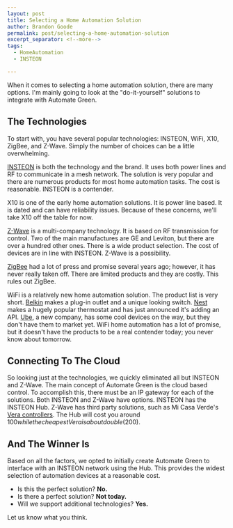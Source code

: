 ```yaml
---
layout: post
title: Selecting a Home Automation Solution
author: Brandon Goode
permalink: post/selecting-a-home-automation-solution
excerpt_separator: <!--more-->
tags:
  - HomeAutomation
  - INSTEON

---
```


When it comes to selecting a home automation solution, there are many options.  I'm mainly going to look at the "do-it-yourself" solutions to integrate with Automate Green.

<!--more-->

## The Technologies

To start with, you have several popular technologies: INSTEON, WiFi, X10, ZigBee, and Z-Wave. Simply the number of choices can be a little overwhelming.

[INSTEON](http://www.insteon.com) is both the technology and the brand.  It uses both power lines and RF to communicate in a mesh network. The solution is very popular and there are numerous products for most home automation tasks.  The cost is reasonable. INSTEON is a contender.

X10 is one of the early home automation solutions. It is power line based.  It is dated and can have reliability issues. Because of these concerns, we'll take X10 off the table for now.

[Z-Wave](http://www.z-wavealliance.org) is a multi-company technology.  It is based on RF transmission for control. Two of the main manufactures are GE and Leviton, but there are over a hundred other ones.  There is a wide  product selection. The cost of devices are in line with INSTEON.  Z-Wave is a possibility.

[ZigBee](http://www.zigbee.org) had a lot of press and promise several years ago; however, it has never really taken off.  There are limited products and they are costly.  This rules out ZigBee.

WiFi is a relatively new home automation solution.  The product list is very short. [Belkin](http://www.belkin.com/us/Products/home-automation/c/wemo-home-automation) makes a plug-in outlet and a unique looking switch. [Nest](http://nest.com) makes a hugely popular thermostat and has just announced it's adding an API. [Ube](http://myube.co), a new company, has some cool devices on the way, but they don't have them to market yet.  WiFi home automation has a lot of promise, but it doesn't have the products to be a real contender today; you never know about tomorrow.

## Connecting To The Cloud

So looking just at the technologies, we quickly eliminated all but INSTEON and Z-Wave.  The main concept of Automate Green is the cloud based control.  To accomplish this, there must be an IP gateway for each of the solutions.  Both INSTEON and Z-Wave have options.  INSTEON has the INSTEON Hub. Z-Wave has third party solutions, such as Mi Casa Verde's [Vera controllers](http://www.micasaverde.com/controllers/).  The Hub will cost you around $100 while the cheapest Vera is about double ($200).

## And The Winner Is

Based on all the factors, we opted to initially create Automate Green to interface with an INSTEON network using the Hub.  This  provides the widest selection of automation devices at a reasonable cost.

* Is this the perfect solution? **No.**
* Is there a perfect solution? **Not today.**
* Will we support additional technologies? **Yes.**

Let us know what you think.
